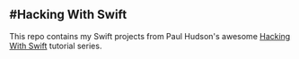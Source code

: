 #Hacking With Swift
-
This repo contains my Swift projects from Paul Hudson's awesome [Hacking With Swift](https://www.hackingwithswift.com/) tutorial series.